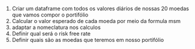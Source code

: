 1. Criar um dataframe com todos os valores diários de nossas 20 moedas que vamos compor o portifólio
2. Calcular o valor esperado de cada moeda por meio da formula msm
3. adaptar a nomeclatura nos calculos
4. Definir qual será o risk free rate
5. Definir quais são as moedas que teremos em nosso portifólio
